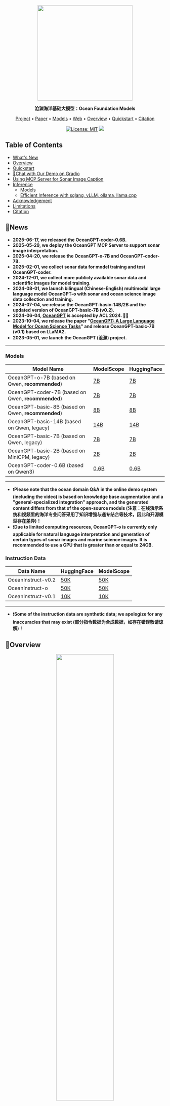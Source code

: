 
<div align="center">
<img src="figs/logo.jpg" width="300px">

**沧渊海洋基础大模型：Ocean Foundation Models**

<p align="center">
  <a href="https://github.com/zjunlp/OceanGPT">Project</a> •
  <a href="https://arxiv.org/abs/2310.02031">Paper</a> •
  <a href="https://huggingface.co/collections/zjunlp/oceangpt-664cc106358fdd9f09aa5157">Models</a> •
  <a href="http://oceangpt.blue/">Web</a> •
  <a href="#overview">Overview</a> •
  <a href="#quickstart">Quickstart</a> •
  <a href="#citation">Citation</a>
</p>

[![License: MIT](https://img.shields.io/badge/License-MIT-green.svg)](https://opensource.org/licenses/MIT)
![](https://img.shields.io/badge/PRs-Welcome-red)


</div>

## Table of Contents

- <a href="#news">What's New</a>
- <a href="#overview">Overview</a>
- <a href="#quickstart">Quickstart</a>
- <a href="#chat-with-our-demo-on-gradio"> 🤗Chat with Our Demo on Gradio</a>
- <a href="#using-mcp-server-for-sonar-image-caption">Using MCP Server for Sonar Image Caption</a>
- <a href="#inference">Inference</a>
    - <a href="#models">Models</a>
    - <a href="#efficient-inference-with-sglang-vllm-ollama-llamacpp">Efficient Inference with sglang, vLLM, ollama, llama.cpp</a>
- <a href="#acknowledgement">Acknowledgement</a>
- <a href="#limitations">Limitations</a>
- <a href="#citation">Citation</a>

## 🔔News
- **2025-06-17, we released the OceanGPT-coder-0.6B.**
- **2025-05-29, we deploy the OceanGPT MCP Server to support sonar image interpretation.**
- **2025-04-20, we release the OceanGPT-o-7B and OceanGPT-coder-7B.**
- **2025-02-01, we collect sonar data for model training and test OceanGPT-coder.**
- **2024-12-01, we collect more publicly available sonar data and scientific images for model training.**
- **2024-08-01, we launch bilingual (Chinese-English) multimodal large language model OceanGPT-o with sonar and ocean science image data collection and training.**
- **2024-07-04, we release the OceanGPT-basic-14B/2B and the updated version of OceanGPT-basic-7B (v0.2).**
- **2024-06-04, [OceanGPT](https://arxiv.org/abs/2310.02031) is accepted by ACL 2024. 🎉🎉**
- **2023-10-04, we release the paper "[OceanGPT: A Large Language Model for Ocean Science Tasks](https://arxiv.org/abs/2310.02031)" and release OceanGPT-basic-7B (v0.1) based on LLaMA2.**
- **2023-05-01, we launch the OceanGPT (沧渊) project.**
---

### Models

| Model Name        |        ModelScope                                                                                                              | HuggingFace                                                               |
|-------------------|-----------------------------------------------------------------------------------|-----------------------------------------------------------------------------------------|
| OceanGPT-o-7B (based on Qwen, **recommended**)                      |<a href="https://modelscope.cn/models/ZJUNLP/OceanGPT-o-7B" target="_blank">7B</a>   | <a href="https://huggingface.co/zjunlp/OceanGPT-o-7B" target="_blank">7B</a> |
| OceanGPT-coder-7B (based on Qwen, **recommended**)                                                                      | <a href="https://modelscope.cn/models/ZJUNLP/OceanGPT-coder-7B" target="_blank">7B</a>                                                                        | <a href="https://huggingface.co/zjunlp/OceanGPT-coder-7B" target="_blank">7B</a>
| OceanGPT-basic-8B (based on Qwen, **recommended**) |<a href="https://www.modelscope.cn/models/ZJUNLP/OceanGPT-basic-8B" target="_blank">8B</a>   | <a href="https://huggingface.co/zjunlp/OceanGPT-basic-8B" target="_blank">8B</a> |
| OceanGPT-basic-14B (based on Qwen, legacy) |<a href="https://modelscope.cn/models/ZJUNLP/OceanGPT-14B-v0.1" target="_blank">14B</a>   | <a href="https://huggingface.co/zjunlp/OceanGPT-14B-v0.1" target="_blank">14B</a> |
| OceanGPT-basic-7B (based on Qwen, legacy) |  <a href="https://modelscope.cn/models/ZJUNLP/OceanGPT-7b-v0.2" target="_blank">7B</a>    |  <a href="https://huggingface.co/zjunlp/OceanGPT-7b-v0.2" target="_blank">7B</a>   |
| OceanGPT-basic-2B (based on MiniCPM, legacy) | <a href="https://modelscope.cn/models/ZJUNLP/OceanGPT-2B-v0.1" target="_blank">2B</a>    |  <a href="https://huggingface.co/zjunlp/OceanGPT-2B-v0.1" target="_blank">2B</a>   |
| OceanGPT-coder-0.6B (based on Qwen3) | <a href="https://www.modelscope.cn/models/ZJUNLP/OceanGPT-coder-0.6B" target="_blank">0.6B</a>    |  <a href="https://huggingface.co/zjunlp/OceanGPT-coder-0.6B" target="_blank">0.6B</a>   |

---

- ❗**Please note that the ocean domain Q&A in the online demo system (including the video) is based on knowledge base augmentation and a "general-specialized integration" approach, and the generated content differs from that of the open-source models (注意：在线演示系统和视频里的海洋专业问答采用了知识增强与通专结合等技术，因此和开源模型存在差异)！**
- ❗**Due to limited computing resources, OceanGPT-o is currently only applicable for natural language interpretation and generation of certain types of sonar images and marine science images. It is recommended to use a GPU that is greater than or equal to 24GB.**

### Instruction Data

| Data Name        | HuggingFace                                                                                                                    | ModelScope                                                                |
|-------------------|----------------------------------------------------------------------------------- |-----------------------------------------------------------------------------------------|
| OceanInstruct-v0.2  | <a href="https://huggingface.co/datasets/zjunlp/OceanInstruct-v0.2" target="_blank">50K</a>   | <a href="https://modelscope.cn/datasets/ZJUNLP/OceanInstruct-v0.2" target="_blank">50K</a> |
| OceanInstruct-o  | <a href="https://huggingface.co/datasets/zjunlp/OceanInstruct-o" target="_blank">50K</a>  | <a href="https://modelscope.cn/datasets/ZJUNLP/OceanInstruct-o" target="_blank">50K</a> |
| OceanInstruct-v0.1  | <a href="https://huggingface.co/datasets/zjunlp/OceanInstruct-v0.1" target="_blank">10K</a>  | <a href="https://modelscope.cn/datasets/ZJUNLP/OceanInstruct-v0.1" target="_blank">10K</a> |
---
- ❗**Some of the instruction data are synthetic data; we apologize for any inaccuracies that may exist (部分指令数据为合成数据，如存在错误敬请谅解)！**

## 🌟Overview

<div align="center">
<img src="figs/overview.png" width="60%">
</div>

This is the OceanGPT (沧渊) project, which aims to build ocean foundation model.

- ❗**Disclaimer: This project is purely an academic exploration rather than a product(本项目仅为学术探索并非产品应用). Please be aware that due to the inherent limitations of large language models, there may be issues such as hallucinations.**

<div align="center">
<img src="figs/vedio.gif" width="60%">
</div>


## ⏩Quickstart

```
conda create -n py3.11 python=3.11
conda activate py3.11
pip install -r requirements.txt
```

### Download the model
#### Download from HuggingFace
```shell
git lfs install
git clone https://huggingface.co/zjunlp/OceanGPT-14B-v0.1
```
or
```
huggingface-cli download --resume-download zjunlp/OceanGPT-14B-v0.1 --local-dir OceanGPT-14B-v0.1 --local-dir-use-symlinks False
```
#### Download from WiseModel
```shell
git lfs install
git clone https://www.wisemodel.cn/zjunlp/OceanGPT-14B-v0.1.git
```
#### Download from ModelScope
```shell
git lfs install
git clone https://www.modelscope.cn/ZJUNLP/OceanGPT-14B-v0.1.git
```

### Inference
#### Inference by HuggingFace
```python
from transformers import AutoModelForCausalLM, AutoTokenizer
import torch

device = "cuda" # the device to load the model onto
path = 'YOUR-MODEL-PATH'

model = AutoModelForCausalLM.from_pretrained(
    path,
    torch_dtype=torch.bfloat16,
    device_map="auto"
)
tokenizer = AutoTokenizer.from_pretrained(path)

prompt = "Which is the largest ocean in the world?"
messages = [
    {"role": "system", "content": "You are a helpful assistant."},
    {"role": "user", "content": prompt}
]
text = tokenizer.apply_chat_template(
    messages,
    tokenize=False,
    add_generation_prompt=True
)
model_inputs = tokenizer([text], return_tensors="pt").to(device)

generated_ids = model.generate(
    model_inputs.input_ids,
    max_new_tokens=512
)
generated_ids = [
    output_ids[len(input_ids):] for input_ids, output_ids in zip(model_inputs.input_ids, generated_ids)
]

response = tokenizer.batch_decode(generated_ids, skip_special_tokens=True)[0]
```
#### Inference by vllm
```python
from transformers import AutoTokenizer
from vllm import LLM, SamplingParams

path = 'YOUR-MODEL-PATH'

tokenizer = AutoTokenizer.from_pretrained(path)

prompt = "Which is the largest ocean in the world?"
messages = [
    {"role": "system", "content": "You are a helpful assistant."},
    {"role": "user", "content": prompt}
]
text = tokenizer.apply_chat_template(
    messages,
    tokenize=False,
    add_generation_prompt=True
)

sampling_params = SamplingParams(temperature=0.8, top_k=50)
llm = LLM(model=path)

response = llm.generate(text, sampling_params)
```

## 🤗Chat with Our Demo on Gradio

### Local WebUI Demo
You can easily deploy the interactive interface locally using the code we provide.

> 🔧 Before running, modify the model path (OceanGPT/OceanGPT-o/OceanGPT-coder's path) in app.py to your local model path.

```python
python app.py
```
Open `https://localhost:7860/` in browser and enjoy the interaction with OceanGPT.

### Online Demo <!-- omit in toc -->

We provide users with an interactive Gradio demo accessible online.

Here is the demo about using OceanGPT:
<table>
    <tr>
        <td><img src="figs/3.png"></td>
        <td><img src="figs/4.png"></td>
    </tr>
</table>

1. Input your query (optional: upload an Word/PDF).

2. Choose the generation hyparameters.

3. Run and get results.

Here is the demo about using OceanGPT-o:
<table>
    <tr>
        <td><img src="figs/1.png"></td>
        <td><img src="figs/2.png"></td>
    </tr>
</table>

1. Input your query and upload an image.

2. Choose the generation hyparameters.

3. Run and get results.

Here is the demo about using OceanGPT-coder:
<table>
    <tr>
        <td><img src="figs/5.png"></td>
        <td><img src="figs/6.png"></td>
    </tr>
</table>

1. Input your query.

2. Choose the generation hyparameters.

3. Run and get code.

## Using MCP Server for Sonar Image Caption

The [mcp_userver](https://github.com/zjunlp/OceanGPT/tree/main/mcp_server) directory contains the Model Context Protocol (MCP) server for OceanGPT to implement some features.

For detailed setup instructions and usage examples, see the MCP server [README](https://github.com/zjunlp/OceanGPT/blob/main/mcp_server/README.md).

## 📌Inference

### Efficient Inference with sglang, vLLM, ollama, llama.cpp


<details>
<summary> sglang now officially supports Models based Qwen2.5-VL and Qwen2.5. Click to see. </summary>

1. Install sglang:
```shell
pip install --upgrade pip
pip install uv
uv pip install "sglang[all]>=0.4.6.post4"
```

2. Launch Server:
```python
import requests
from openai import OpenAI
from sglang.test.test_utils import is_in_ci

if is_in_ci():
    from patch import launch_server_cmd
else:
    from sglang.utils import launch_server_cmd

from sglang.utils import wait_for_server, print_highlight, terminate_process


server_process, port = launch_server_cmd(
    "python3 -m sglang.launch_server --model-path zjunlp/OceanGPT-o-7B --host 0.0.0.0"
)

wait_for_server(f"http://localhost:{port}")
```

3. Chat with Model
```python
import requests

url = f"http://localhost:{port}/v1/chat/completions"

data = {
    "model": "Qwen/Qwen2.5-VL-7B-Instruct",
    "messages": [
        {
            "role": "user",
            "content": [
                {"type": "text", "text": "What’s in this image?"},
                {
                    "type": "image_url",
                    "image_url": {
                        "url": "https://github.com/sgl-project/sglang/blob/main/test/lang/example_image.png?raw=true"
                    },
                },
            ],
        }
    ],
    "max_tokens": 300,
}

response = requests.post(url, json=data)
print_highlight(response.text)
```


  </details>



<details>
<summary> vLLM now officially supports Models based Qwen2.5-VL and Qwen2.5. Click to see. </summary>

1. Install vLLM(>=0.7.3):
```shell
pip install vllm
```

2. Run Example:
* [MLLM](https://docs.vllm.ai/en/latest/getting_started/examples/vision_language.html)
* [LLM](https://docs.vllm.ai/en/latest/getting_started/quickstart.html)
  </details>


<details>
<summary>ollama now officially supports Models based Qwen2.5. Click to see.</summary>

Create a file named `Modelfile`
```shell
FROM ./OceanGPT.gguf
TEMPLATE "[INST] {{ .Prompt }} [/INST]"
```

Create the model in Ollama:
```shell
ollama create example -f Modelfile
```

Running the model:
```shell
ollama run example "What is your favourite condiment?"
```
  </details>

<details>
<summary>llama.cpp now officially supports Models based Qwen2.5-hf convert to gguf. Click to see.</summary>

Download OceanGPT PyTorch model from huggingface to "OceanGPT" folder.

Clone llama.cpp and make:
```shell
git clone https://github.com/ggml-org/llama.cpp
cd llama.cpp
make llama-cli
```

And then convert PyTorch model to gguf files:
```shell
python convert-hf-to-gguf.py OceanGPT --outfile OceanGPT.gguf
```

Running the model:
```shell
./llama-cli -m OceanGPT.gguf \
    -co -cnv -p "Your prompt" \
    -fa -ngl 80 -n 512
```
  </details>

## 🌻Acknowledgement

OceanGPT (沧渊) is trained based on the open-sourced large language models including [Qwen](https://huggingface.co/Qwen), [MiniCPM](https://huggingface.co/collections/openbmb/minicpm-2b-65d48bf958302b9fd25b698f), [LLaMA](https://huggingface.co/meta-llama).

OceanGPT is trained based on the open-sourced data and tools including [Moos](https://github.com/moos-tutorials), [UATD](https://openi.pcl.ac.cn/OpenOrcinus_orca/URPC2021_sonar_images_dataset), [Forward-looking Sonar Detection Dataset](https://github.com/XingYZhu/Forward-looking-Sonar-Detection-Dataset), [NKSID](https://github.com/Jorwnpay/NK-Sonar-Image-Dataset), [SeabedObjects-KLSG](https://github.com/huoguanying/SeabedObjects-Ship-and-Airplane-dataset), [Marine Debris](https://github.com/mvaldenegro/marine-debris-fls-datasets/tree/master/md_fls_dataset/data/turntable-cropped).

Thanks for their great contributions!
## Limitations

- The model may have hallucination issues.

- Due to limited computational resources, OceanGPT-o currently only supports natural language generation for certain types of sonar images and ocean science images. OceanGPT-coder currently only supports `MOOS` code generation.

- We did not optimize the identity and the model may generate identity information similar to that of Qwen/MiniCPM/LLaMA/GPT series models.

- The model's output is influenced by prompt tokens, which may result in inconsistent results across multiple attempts.


### 🚩Citation

Please cite the following paper if you use OceanGPT in your work.

```bibtex
@article{bi2024oceangpt,
  title={OceanGPT: A Large Language Model for Ocean Science Tasks},
  author={Bi, Zhen and Zhang, Ningyu and Xue, Yida and Ou, Yixin and Ji, Daxiong and Zheng, Guozhou and Chen, Huajun},
  journal={arXiv preprint arXiv:2310.02031},
  year={2024}
}

```

---
